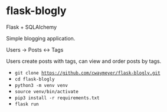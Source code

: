 # flask-blogly

Flask + SQLAlchemy

Simple blogging application.

Users -> Posts <-> Tags

Users create posts with tags, can view and order posts by tags.

- <code>git clone https://github.com/cwaymeyer/flask-blogly.git</code>
- <code>cd flask-blogly</code>
- <code>python3 -m venv venv</code>
- <code>source venv/bin/activate</code>
- <code>pip3 install -r requirements.txt</code>
- <code>flask run</code>
